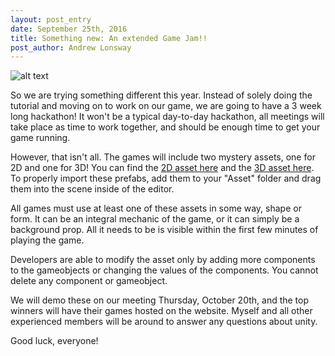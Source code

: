 ```yaml
---
layout: post_entry
date: September 25th, 2016
title: Something new: An extended Game Jam!!
post_author: Andrew Lonsway
---
```


![alt text](/img/longgamejamassets.jpeg)

So we are trying something different this year. Instead of solely doing the tutorial and moving on to work on our game, we are going to have a 3 week long hackathon! It won't be a typical day-to-day hackathon, all meetings will take place as time to work together, and should be enough time to get your game running.

However, that isn't all. The games will include two mystery assets, one for 2D and one for 3D! You can find the [2D asset here](https://github.com/Lonswaya/SIGGDAssets/blob/master/Swinger2D.prefab?raw=true) and the [3D asset here](https://github.com/Lonswaya/SIGGDAssets/blob/master/Swinger3D.prefab?raw=true). To properly import these prefabs, add them to your "Asset" folder and drag them into the scene inside of the editor.

All games must use at least one of these assets in some way, shape or form. It can be an integral mechanic of the game, or it can simply be a background prop. All it needs to be is visible within the first few minutes of playing the game.

Developers are able to modify the asset only by adding more components to the gameobjects or changing the values of the components. You cannot delete any component or gameobject.

We will demo these on our meeting Thursday, October 20th, and the top winners will have their games hosted on the website. Myself and all other experienced members will be around to answer any questions about unity.

Good luck, everyone!